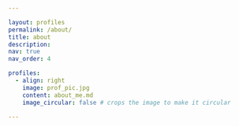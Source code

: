 ```yaml
---

layout: profiles
permalink: /about/
title: about
description:
nav: true
nav_order: 4

profiles:
  - align: right
    image: prof_pic.jpg
    content: about_me.md
    image_circular: false # crops the image to make it circular

---
```

    


